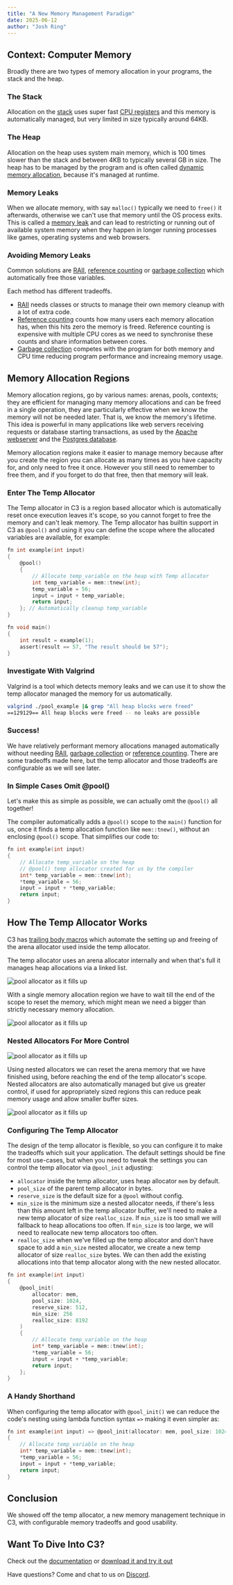 ```yaml
---
title: "A New Memory Management Paradigm"
date: 2025-06-12
author: "Josh Ring"
---
```


## Context: Computer Memory

Broadly there are two types of memory allocation in your programs, the stack and the heap. 

### The Stack

Allocation on the [stack](https://en.wikipedia.org/wiki/Stack_register) uses super fast [CPU registers](https://en.wikipedia.org/wiki/CPU_cache) and this memory is automatically managed, but very limited in size typically around 64KB.

### The Heap

Allocation on the heap uses system main memory, which is 100 times slower than the stack and between 4KB to typically several GB in size. The heap has to be managed by the program and is often called [dynamic memory allocation](https://en.wikipedia.org/wiki/Memory_management), because it's managed at runtime. 

### Memory Leaks

When we allocate memory, with say `malloc()` typically we need to `free()` it afterwards, otherwise we can't use that memory until the OS process exits. This is called a [memory leak](https://en.wikipedia.org/wiki/Memory_leak) and can lead to restricting or running out of available system memory when they happen in longer running processes like games, operating systems and web browsers.

### Avoiding Memory Leaks

Common solutions are [RAII](https://en.wikipedia.org/wiki/Resource_acquisition_is_initialization), [reference counting](https://en.wikipedia.org/wiki/Reference_counting) or [garbage collection](https://en.wikipedia.org/wiki/Garbage_collection_(computer_science)) which automatically free those variables. 

Each method has different tradeoffs. 
- [RAII](https://en.wikipedia.org/wiki/Resource_acquisition_is_initialization) needs classes or structs to manage their own memory cleanup with a lot of extra code.
- [Reference counting](https://en.wikipedia.org/wiki/Reference_counting) counts how many users each memory allocation has, when this hits zero the memory is freed. Reference counting is expensive with multiple CPU cores as we need to synchronise these counts and share information between cores.
- [Garbage collection](https://en.wikipedia.org/wiki/Garbage_collection_(computer_science)) competes with the program for both memory and CPU time reducing program performance and increaing memory usage.


## Memory Allocation Regions

Memory allocation regions, go by various names: arenas, pools, contexts; they are efficient for managing many memory allocations and can be freed in a single operation, they are particularly effective when we know the memory will not be needed later. That is, we know the memory's lifetime. This idea is powerful in many applications like web servers receiving requests or database starting transactions, as used by the [Apache webserver](https://httpd.apache.org/) and the [Postgres database](https://www.postgresql.org/).

Memory allocation regions make it easier to manage memory because after you create the region you can allocate as many times as you have capacity for, and only need to free it once. However you still need to remember to free them, and if you forget to do that free, then that memory will leak.

### Enter The Temp Allocator

The Temp allocator in C3 is a region based allocator which is automatically reset once execution leaves it's scope, so you cannot forget to free the memory and can't leak memory. The Temp allocator has builtin support in C3 as `@pool()` and using it you can define the scope where the allocated variables are available, for example:

```c
fn int example(int input) 
{
    @pool()
    {
        // Allocate temp_variable on the heap with Temp allocator
        int temp_variable = mem::tnew(int);
        temp_variable = 56;
        input = input + temp_variable;
        return input;
    }; // Automatically cleanup temp_variable
} 

fn void main()
{
    int result = example(1);
    assert(result == 57, "The result should be 57");
}
```

### Investigate With Valgrind

Valgrind is a tool which detects memory leaks and we can use it to show the temp allocator managed the memory for us automatically.

```bash
valgrind ./pool_example |& grep "All heap blocks were freed"
==129129== All heap blocks were freed -- no leaks are possible
```
### Success!
We have relatively performant memory allocations managed automatically without needing [RAII](https://en.wikipedia.org/wiki/Resource_acquisition_is_initialization), [garbage collection](https://en.wikipedia.org/wiki/Garbage_collection_(computer_science)) or [reference counting](https://en.wikipedia.org/wiki/Reference_counting). There are some tradeoffs made here, but the temp allocator and those tradeoffs are configurable as we will see later.

### In Simple Cases Omit @pool()
Let's make this as simple as possible, we can actually omit the `@pool()` all together! 

The compiler automatically adds a `@pool()` scope to the `main()` function for us, once it finds a temp allocation function like `mem::tnew()`, without an enclosing `@pool()` scope. That simplifies our code to:

```c
fn int example(int input)
{
    // Allocate temp_variable on the heap
    // @pool() temp allocator created for us by the compiler
    int* temp_variable = mem::tnew(int);
    *temp_variable = 56;
    input = input + *temp_variable;
    return input;
}
```


## How The Temp Allocator Works


C3 has [trailing body macros](/generic-programming/macros/#trailing-blocks-for-macros) which automate the setting up and freeing of the arena allocator used inside the temp allocator.

The temp allocator uses an arena allocator internally and when that's full it manages heap allocations via a linked list.
 
![pool allocator as it fills up](./memory-management/pool_allocator.jpg)

With a single memory allocation region we have to wait till the end of the scope to reset the memory, which might mean we need a bigger than strictly necessary memory allocation. 

![pool allocator as it fills up](./memory-management/arena_capacity_single.jpg)

### Nested Allocators For More Control

![pool allocator as it fills up](./memory-management/nested_allocators.jpg)


Using nested allocators we can reset the arena memory that we have finished using, before reaching the end of the temp allocator's scope. Nested allocators are also automatically managed but give us greater control, if used for appropriately sized regions this can reduce peak memory usage and allow smaller buffer sizes.

![pool allocator as it fills up](./memory-management/arena_capcity_multiple.jpg)

### Configuring The Temp Allocator

The design of the temp allocator is flexible, so you can configure it to make the tradeoffs which suit your application. The default settings should be fine for most use-cases, but when you need to tweak the settings you can control the temp allocator via `@pool_init` adjusting:

- `allocator` inside the temp allocator, uses heap allocator `mem` by default.
- `pool_size` of the parent temp allocator in bytes.
- `reserve_size` is the default size for a `@pool` without config.
- `min_size` is the minimum size a nested allocator needs, if there's less than this amount left in the temp allocator buffer, we'll need to make a new temp allocator of size `realloc_size`. If `min_size` is too small we will fallback to heap allocations too often. If `min_size` is too large, we will need to reallocate new temp allocators too often.
- `realloc_size` when we've filled up the temp allocator and don't have space to add a `min_size` nested allocator, we create a new temp allocator of size `realloc_size` bytes. We can then add the existing allocations into that temp allocator along with the new nested allocator. 


```c
fn int example(int input)
{
    @pool_init(
        allocator: mem, 
        pool_size: 1024, 
        reserve_size: 512,
        min_size: 256
        realloc_size: 8192
    )
    {
        // Allocate temp_variable on the heap 
        int* temp_variable = mem::tnew(int);
        *temp_variable = 56;
        input = input + *temp_variable;
        return input;
    };
}
```

### A Handy Shorthand

When configuring the temp allocator with `@pool_init()` we can reduce the code's nesting using lambda function syntax `=>` making it even simpler as:

```c
fn int example(int input) => @pool_init(allocator: mem, pool_size: 1024)
{
    // Allocate temp_variable on the heap 
    int* temp_variable = mem::tnew(int);
    *temp_variable = 56;
    input = input + *temp_variable;
    return input;
}
```


## Conclusion

We showed off the temp allocator, a new memory management technique in C3, with configurable memory tradeoffs and good usability. 

## Want To Dive Into C3?
Check out the [documentation](/getting-started) or [download it and try it out](/getting-started/prebuilt-binaries)

Have questions? Come and chat to us on [Discord](https://discord.gg/qN76R87).


